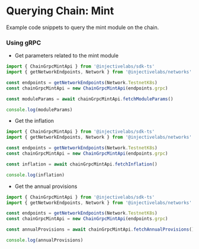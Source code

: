 # Querying Chain: Mint

Example code snippets to query the mint module on the chain.

### Using gRPC

* Get parameters related to the mint module

```ts
import { ChainGrpcMintApi } from '@injectivelabs/sdk-ts'
import { getNetworkEndpoints, Network } from '@injectivelabs/networks'

const endpoints = getNetworkEndpoints(Network.TestnetK8s)
const chainGrpcMintApi = new ChainGrpcMintApi(endpoints.grpc)

const moduleParams = await chainGrpcMintApi.fetchModuleParams()

console.log(moduleParams)
```

* Get the inflation

```ts
import { ChainGrpcMintApi } from '@injectivelabs/sdk-ts'
import { getNetworkEndpoints, Network } from '@injectivelabs/networks'

const endpoints = getNetworkEndpoints(Network.TestnetK8s)
const chainGrpcMintApi = new ChainGrpcMintApi(endpoints.grpc)

const inflation = await chainGrpcMintApi.fetchInflation()

console.log(inflation)
```

* Get the annual provisions

```ts
import { ChainGrpcMintApi } from '@injectivelabs/sdk-ts'
import { getNetworkEndpoints, Network } from '@injectivelabs/networks'

const endpoints = getNetworkEndpoints(Network.TestnetK8s)
const chainGrpcMintApi = new ChainGrpcMintApi(endpoints.grpc)

const annualProvisions = await chainGrpcMintApi.fetchAnnualProvisions()

console.log(annualProvisions)
```
